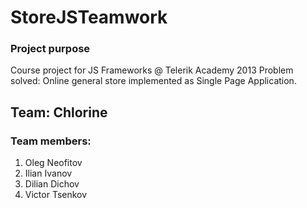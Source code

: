 StoreJSTeamwork
===============

<h3>Project purpose</h3>
Course project for JS Frameworks @ Telerik Academy 2013
Problem solved:
Online general store implemented as Single Page Application. 

<h2>Team: Chlorine</h2>
<h3>Team members:</h3>
<ol> 
  <li>Oleg Neofitov</li>
  <li>Ilian Ivanov</li>
  <li>Dilian Dichov</li>
  <li>Victor Tsenkov</li>
</ol>
